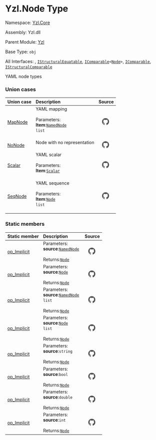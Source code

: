 # Yzl.Node Type

Namespace: [Yzl.Core](/yzl/reference/yzl-core)

Assembly: Yzl.dll

Parent Module: [Yzl](/yzl/reference/yzl-core-yzl)

Base Type: <code>obj</code>

All Interfaces: , <code><a href="https://docs.microsoft.com/dotnet/api/system.collections.istructuralequatable">IStructuralEquatable</a></code>, <code><span><a href="https://docs.microsoft.com/dotnet/api/system.icomparable-1">IComparable</a>&lt;<a href="/yzl/reference/yzl-core-yzl-node">Node</a>&gt;</span></code>, <code><a href="https://docs.microsoft.com/dotnet/api/system.icomparable">IComparable</a></code>, <code><a href="https://docs.microsoft.com/dotnet/api/system.collections.istructuralcomparable">IStructuralComparable</a></code>

YAML node types

### Union cases

Union case | Description | Source
:--- | :--- | :---:
[MapNode](#MapNode)&nbsp; | YAML mapping<br />&nbsp;<br />Parameters: &nbsp;<br />**Item**:<code><span><a href="/yzl/reference/yzl-core-yzl-namednode">NamedNode</a>&#32;list</span></code>&nbsp;<br />&nbsp;&nbsp; | [![Link to source code](/yzl/content/img/github.png)](https://github.com/queil/yzl/tree/master/src/Yzl.fs#L46-46)&nbsp;
[NoNode](#NoNode)&nbsp; | Node with no representation<br />&nbsp; | [![Link to source code](/yzl/content/img/github.png)](https://github.com/queil/yzl/tree/master/src/Yzl.fs#L52-52)&nbsp;
[Scalar](#Scalar)&nbsp; | YAML scalar<br />&nbsp;<br />Parameters: &nbsp;<br />**Item**:<code><a href="/yzl/reference/yzl-core-yzl-scalar">Scalar</a></code>&nbsp;<br />&nbsp;&nbsp; | [![Link to source code](/yzl/content/img/github.png)](https://github.com/queil/yzl/tree/master/src/Yzl.fs#L50-50)&nbsp;
[SeqNode](#SeqNode)&nbsp; | YAML sequence<br />&nbsp;<br />Parameters: &nbsp;<br />**Item**:<code><span><a href="/yzl/reference/yzl-core-yzl-node">Node</a>&#32;list</span></code>&nbsp;<br />&nbsp;&nbsp; | [![Link to source code](/yzl/content/img/github.png)](https://github.com/queil/yzl/tree/master/src/Yzl.fs#L48-48)&nbsp;


### Static members

Static member | Description | Source
:--- | :--- | :---:
[op_Implicit](#op_Implicit)&nbsp; | Parameters: &nbsp;<br />**source**:<code><a href="/yzl/reference/yzl-core-yzl-namednode">NamedNode</a></code>&nbsp;<br />&nbsp;&nbsp;<br />Returns:<code><a href="/yzl/reference/yzl-core-yzl-node">Node</a></code>&nbsp; | [![Link to source code](/yzl/content/img/github.png)](https://github.com/queil/yzl/tree/master/src/Yzl.fs#L60-60)&nbsp;
[op_Implicit](#op_Implicit)&nbsp; | Parameters: &nbsp;<br />**source**:<code><a href="/yzl/reference/yzl-core-yzl-node">Node</a></code>&nbsp;<br />&nbsp;&nbsp;<br />Returns:<code><a href="/yzl/reference/yzl-core-yzl-node">Node</a></code>&nbsp; | [![Link to source code](/yzl/content/img/github.png)](https://github.com/queil/yzl/tree/master/src/Yzl.fs#L59-59)&nbsp;
[op_Implicit](#op_Implicit)&nbsp; | Parameters: &nbsp;<br />**source**:<code><span><a href="/yzl/reference/yzl-core-yzl-namednode">NamedNode</a>&#32;list</span></code>&nbsp;<br />&nbsp;&nbsp;<br />Returns:<code><a href="/yzl/reference/yzl-core-yzl-node">Node</a></code>&nbsp; | [![Link to source code](/yzl/content/img/github.png)](https://github.com/queil/yzl/tree/master/src/Yzl.fs#L58-58)&nbsp;
[op_Implicit](#op_Implicit)&nbsp; | Parameters: &nbsp;<br />**source**:<code><span><a href="/yzl/reference/yzl-core-yzl-node">Node</a>&#32;list</span></code>&nbsp;<br />&nbsp;&nbsp;<br />Returns:<code><a href="/yzl/reference/yzl-core-yzl-node">Node</a></code>&nbsp; | [![Link to source code](/yzl/content/img/github.png)](https://github.com/queil/yzl/tree/master/src/Yzl.fs#L57-57)&nbsp;
[op_Implicit](#op_Implicit)&nbsp; | Parameters: &nbsp;<br />**source**:<code>string</code>&nbsp;<br />&nbsp;&nbsp;<br />Returns:<code><a href="/yzl/reference/yzl-core-yzl-node">Node</a></code>&nbsp; | [![Link to source code](/yzl/content/img/github.png)](https://github.com/queil/yzl/tree/master/src/Yzl.fs#L56-56)&nbsp;
[op_Implicit](#op_Implicit)&nbsp; | Parameters: &nbsp;<br />**source**:<code>bool</code>&nbsp;<br />&nbsp;&nbsp;<br />Returns:<code><a href="/yzl/reference/yzl-core-yzl-node">Node</a></code>&nbsp; | [![Link to source code](/yzl/content/img/github.png)](https://github.com/queil/yzl/tree/master/src/Yzl.fs#L55-55)&nbsp;
[op_Implicit](#op_Implicit)&nbsp; | Parameters: &nbsp;<br />**source**:<code>double</code>&nbsp;<br />&nbsp;&nbsp;<br />Returns:<code><a href="/yzl/reference/yzl-core-yzl-node">Node</a></code>&nbsp; | [![Link to source code](/yzl/content/img/github.png)](https://github.com/queil/yzl/tree/master/src/Yzl.fs#L54-54)&nbsp;
[op_Implicit](#op_Implicit)&nbsp; | Parameters: &nbsp;<br />**source**:<code>int</code>&nbsp;<br />&nbsp;&nbsp;<br />Returns:<code><a href="/yzl/reference/yzl-core-yzl-node">Node</a></code>&nbsp; | [![Link to source code](/yzl/content/img/github.png)](https://github.com/queil/yzl/tree/master/src/Yzl.fs#L53-53)&nbsp;



